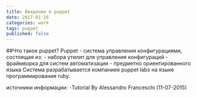 ```yaml
---
title: Введение в puppet
date: 2017-01-16
categories: work
tags: puppet
published: false
---
```

##Что такое puppet?
Puppet - система управления конфигурациями, состоящая из:
    - набора утилит для управления конфигураций
    - фраймворка для систем автоматизации
    - предметно ориентированного языка
Система разрабатывается компаниея puppet labs на языке программирования ruby.
    

источники информации:
    -Tutorial By Alessandro Franceschi (11-07-2015)
